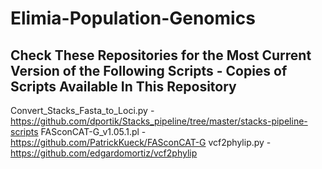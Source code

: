 # Elimia-Population-Genomics

## Check These Repositories for the Most Current Version of the Following Scripts - Copies of Scripts Available In This Repository

Convert_Stacks_Fasta_to_Loci.py - https://github.com/dportik/Stacks_pipeline/tree/master/stacks-pipeline-scripts
FASconCAT-G_v1.05.1.pl - https://github.com/PatrickKueck/FASconCAT-G
vcf2phylip.py - https://github.com/edgardomortiz/vcf2phylip
